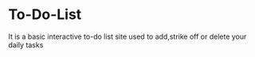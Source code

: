 # To-Do-List
It is a basic interactive to-do list site used to add,strike off or delete your daily tasks
